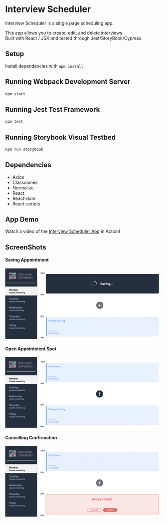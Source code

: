 # Interview Scheduler

Interview Scheduler is a single page scheduling app.

This app allows you to create, edit, and delete interviews.\
Built with React / JSX and tested through Jest/StoryBook/Cypress.

## Setup

Install dependencies with `npm install`.

## Running Webpack Development Server

```sh
npm start
```

## Running Jest Test Framework

```sh
npm test
```

## Running Storybook Visual Testbed

```sh
npm run storybook
```
## Dependencies
- Axios
- Classnames
- Normalize
- React
- React-dom
- React-scripts

## App Demo

Watch a video of the [Interview Scheduler App](https://youtu.be/dOrcOG6R4ck) in Action!

## ScreenShots

#### Saving Appointment
!["Screenshot of Saving Appointment Booking "](https://github.com/OfLena/scheduler/blob/master/docs/Scheduler_Saving.png?raw=true)

#### Open Appointment Spot
!["Screenshot of Open Spot "](https://github.com/OfLena/scheduler/blob/master/docs/Scheduler_Open_Spot.png?raw=true)

#### Cancelling Confirmation
!["Screenshot of Cancelling Appointment "](https://github.com/OfLena/scheduler/blob/master/docs/Scheduler_Delete.png?raw=true)
